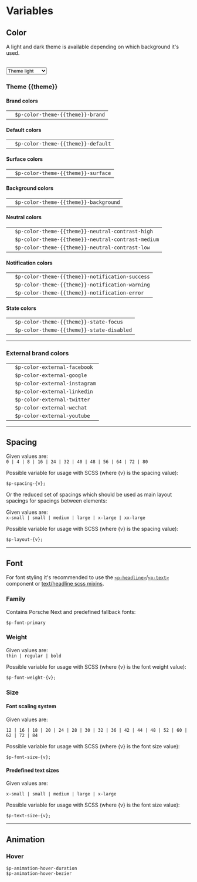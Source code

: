 # Variables

## Color

A light and dark theme is available depending on which background it's used.   

<br>
<select id="theme-selector" @change="theme = $event.target.value" :data-selected="theme">
  <option disabled>Select a theme</option>
  <option value="light">Theme light</option>
  <option value="dark">Theme dark</option>
</select>

### Theme {{theme}}

#### Brand colors

|                                                   |                      	             |
|---------------------------------------------------|------------------------------------|
| <ColorBadge :theme="theme" color="brand"/>  	    | `$p-color-theme-{{theme}}-brand`   |

#### Default colors

|                                                   |                      	             |
|---------------------------------------------------|------------------------------------|
| <ColorBadge :theme="theme" color="default"/>      | `$p-color-theme-{{theme}}-default` |

#### Surface colors

|                                                   |                      	             |
|---------------------------------------------------|------------------------------------|
| <ColorBadge :theme="theme" color="surface"/>      | `$p-color-theme-{{theme}}-surface` |

#### Background colors

|                                                   |                      	                |
|---------------------------------------------------|---------------------------------------|
| <ColorBadge :theme="theme" color="background"/>   | `$p-color-theme-{{theme}}-background` |


#### Neutral colors

|                                                               |                      	                             |
|---------------------------------------------------------------|----------------------------------------------------|
| <ColorBadge :theme="theme" color="neutral-contrast-high"/>  	| `$p-color-theme-{{theme}}-neutral-contrast-high`   |
| <ColorBadge :theme="theme" color="neutral-contrast-medium"/>  | `$p-color-theme-{{theme}}-neutral-contrast-medium` |
| <ColorBadge :theme="theme" color="neutral-contrast-low"/>  	| `$p-color-theme-{{theme}}-neutral-contrast-low`    |

#### Notification colors

|                                                           |                      	                            |
|-----------------------------------------------------------|---------------------------------------------------|
| <ColorBadge :theme="theme" color="notification-success"/> | `$p-color-theme-{{theme}}-notification-success`   |
| <ColorBadge :theme="theme" color="notification-warning"/> | `$p-color-theme-{{theme}}-notification-warning`   |
| <ColorBadge :theme="theme" color="notification-error"/>  	| `$p-color-theme-{{theme}}-notification-error`     |

#### State colors

|                                                     |                      	                  |
|-----------------------------------------------------|-------------------------------------------|
| <ColorBadge :theme="theme" color="state-focus"/>    | `$p-color-theme-{{theme}}-state-focus`    |
| <ColorBadge :theme="theme" color="state-disabled"/> | `$p-color-theme-{{theme}}-state-disabled` |

---

### External brand colors

|                                               |                      	         |
|-----------------------------------------------|--------------------------------|
| <ColorBadge color="external-facebook"/>  	    | `$p-color-external-facebook`   |
| <ColorBadge color="external-google"/>  	    | `$p-color-external-google`     |
| <ColorBadge color="external-instagram"/>  	| `$p-color-external-instagram`  |
| <ColorBadge color="external-linkedin"/>  	    | `$p-color-external-linkedin`   |
| <ColorBadge color="external-twitter"/>  	    | `$p-color-external-twitter`    |
| <ColorBadge color="external-wechat"/>  	    | `$p-color-external-wechat`     |
| <ColorBadge color="external-youtube"/>  	    | `$p-color-external-youtube`    |

---

## Spacing

Given values are:  
`0 | 4 | 8 | 16 | 24 | 32 | 40 | 48 | 56 | 64 | 72 | 80`

Possible variable for usage with SCSS (where {v} is the spacing value):
```
$p-spacing-{v};
```

Or the reduced set of spacings which should be used as main layout spacings for spacings between elements:

Given values are:  
`x-small | small | medium | large | x-large | xx-large`

Possible variable for usage with SCSS (where {v} is the spacing value):
```
$p-layout-{v};
```

---

## Font
For font styling it's recommended to use the [`<p-headline>`](#/web/components/basic/typography#code)/[`<p-text>`](#/web/components/basic/typography#code) component or [text/headline scss mixins](#/web/scss-utils/mixins).

### Family
Contains Porsche Next and predefined fallback fonts:

```
$p-font-primary
```

### Weight
Given values are:  
`thin | regular | bold`

Possible variable for usage with SCSS (where {v} is the font weight value):

```
$p-font-weight-{v};
```

### Size

#### Font scaling system
Given values are:  

`12 | 16 | 18 | 20 | 24 | 28 | 30 | 32 | 36 | 42 | 44 | 48 | 52 | 60 | 62 | 72 | 84`

Possible variable for usage with SCSS (where {v} is the font size value):
```
$p-font-size-{v};
```

#### Predefined text sizes
Given values are:  
 
`x-small | small | medium | large | x-large`

Possible variable for usage with SCSS (where {v} is the font size value):
```
$p-text-size-{v};
```

---

## Animation

### Hover
```
$p-animation-hover-duration
$p-animation-hover-bezier
```

<script lang="ts">
  import { Component, Vue } from 'vue-property-decorator';
  
  @Component
  export default class PlaygroundColor extends Vue {
    public theme: 'light' | 'dark' = 'light';
  }
</script>